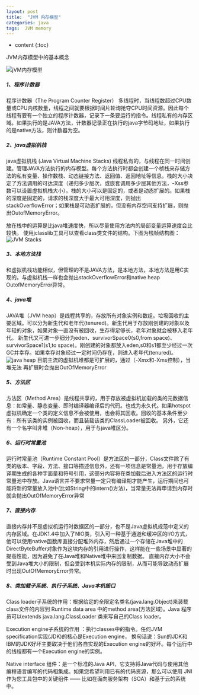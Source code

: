 ```yaml
---
layout: post
title:  "JVM 内存模型"
categories: java
tags:  JVM memory
---
```


* content
{:toc}

JVM内存模型中的基本概念




![jVM内存模型](http://img.blog.csdn.net/20131231175136859?watermark/2/text/aHR0cDovL2Jsb2cuY3Nkbi5uZXQva2luZ29md29ybGQ=/font/5a6L5L2T/fontsize/400/fill/I0JBQkFCMA==/dissolve/70/gravity/SouthEast)

##### 1、程序计数器

程序计数器（The Program Counter Register）
多线程时，当线程数超过CPU数量或CPU内核数量，线程之间就要根据时间片轮询抢夺CPU时间资源。因此每个线程有要有一个独立的程序计数器，记录下一条要运行的指令。线程私有的内存区域。如果执行的是JAVA方法，计数器记录正在执行的java字节码地址，如果执行的是native方法，则计数器为空。

##### 2、java虚拟机栈

java虚拟机栈 (Java Virtual Machine Stacks)
线程私有的，与线程在同一时间创建。管理JAVA方法执行的内存模型。每个方法执行时都会创建一个桢栈来存储方法的私有变量、操作数栈、动态链接方法、返回值、返回地址等信息。栈的大小决定了方法调用的可达深度（递归多少层次，或嵌套调用多少层其他方法，-Xss参数可以设置虚拟机栈大小）。栈的大小可以是固定的，或者是动态扩展的。如果栈的深度是固定的，请求的栈深度大于最大可用深度，则抛出stackOverflowError；如果栈是可动态扩展的，但没有内存空间支持扩展，则抛出OutofMemoryError。

放在栈中的运算是比java堆速度快，所以尽量使用方法内的局部变量运算速度会比较快。
使用jclasslib工具可以查看class类文件的结构。下图为栈帧结构图：
![JVM Stacks](http://img.blog.csdn.net/20140101100938109?watermark/2/text/aHR0cDovL2Jsb2cuY3Nkbi5uZXQva2luZ29md29ybGQ=/font/5a6L5L2T/fontsize/400/fill/I0JBQkFCMA==/dissolve/70/gravity/SouthEast)

##### 3、本地方法栈

和虚拟机栈功能相似，但管理的不是JAVA方法，是本地方法，本地方法是用C实现的。与虚拟机栈一样也会抛出stackOverflowError和native heap OutofMemoryError异常。

##### 4、java堆

JAVA堆（JVM heap）是线程共享的，存放所有对象实例和数组。垃圾回收的主要区域。可以分为新生代和老年代(tenured)。新生代用于存放刚创建的对象以及年轻的对象，如果对象一直没有被回收，生存得足够长，老年对象就会被移入老年代。
新生代又可进一步细分为eden、survivorSpace0(s0,from space)、survivorSpace1(s1,to space)。刚创建的对象都放入eden,s0和s1都至少经过一次GC并幸存。如果幸存对象经过一定时间仍存在，则进入老年代(tenured)。
![java heap](http://img.blog.csdn.net/20140101101922203?watermark/2/text/aHR0cDovL2Jsb2cuY3Nkbi5uZXQva2luZ29md29ybGQ=/font/5a6L5L2T/fontsize/400/fill/I0JBQkFCMA==/dissolve/70/gravity/SouthEast)
目前主流的虚拟机堆都是可扩展的，通过（-Xmx和-Xms控制），当堆无法 再扩展时会抛出OutOfMemoryError

##### 5、方法区

方法区（Method Area）是线程共享的，用于存放被虚拟机加载的类的元数据信息：如常量、静态变量、即时编译器编译后的代码。也成为永久代。如果hotspot虚拟机确定一个类的定义信息不会被使用，也会将其回收。回收的基本条件至少有：所有该类的实例被回收，而且装载该类的ClassLoader被回收。
另外，它还有一个名字叫非堆（Non-heap），用于与java堆区分。

##### 6、运行时常量池

运行时常量池（Runtime Constant Pool）是方法区的一部分，Class文件除了有类的版本、字段、方法、接口等描述信息外，还有一项信息是常量池，用于存放编译期生成的各种字面量和符号引用，这部分内容将在类加载后进入方法区的运行时常量池中存放。Java语言并不要求常量一定只有编译期才能产生，运行期间也可能将新的常量放入池中(比如String中的intern()方法)，当常量无法再申请到内存时就会抛出OutOfMemoryError异常

##### 7、直接内存

直接内存并不是虚拟机运行时数据区的一部分，也不是Java虚拟机规范中定义的内存区域。在JDK1.4中加入了NIO类，引入可一种基于通道和缓冲区的I/O方式，他可以使用native函数库直接分配堆外内存，然后通过一个存储在Java堆中的DirectByteBuffer对象作为这块内存的引用进行操作，这样能在一些场景中显著的提高性能，因为避免了在Java堆和Native堆中来回复制数据。
直接内存大小不会受到Java堆大小的限制，但会受到本机实际内存的限制，从而可能导致动态扩展时出现OutOfMemoryError异常。

##### 8、类加载子系统、执行子系统、Java本机接口
Class loader子系统的作用：根据给定的全限定名类名(java.lang.Object)来装载class文件的内容到 Runtime data area 中的method area(方法区域)。Java 程序员可以extends java.lang.ClassLoader 类来写自己的Class loader。

Execution engine子系统的作用 ：执行classes中的指令。任何JVM specification实现(JDK)的核心是Execution engine， 换句话说：Sun的JDK和IBM的JDK好坏主要取决于他们各自实现的Execution engine的好坏。每个运行中的线程都有一个Execution engine的实例。

Native interface 组件：是一个标准的Java API，它支持将Java代码与使用其他编程语言编写的代码相集成。如果您希望利用已有的代码资源，那么可以使用 JNI作为您工具包中的关键组件 —— 比如在面向服务架构（SOA）和基于云的系统中。